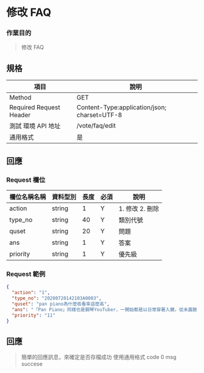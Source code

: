 # 修改 FAQ

### 作業目的

> 修改 FAQ

## 規格

| 項目                    | 說明                                         |
| ----------------------- | -------------------------------------------- |
| Method                  | GET                                          |
| Required Request Header | Content-Type:application/json; charset=UTF-8 |
| 測試 環境 API 地址      | /vote/faq/edit                               |
| 通用格式                | 是                                           |

## 回應

### Request 欄位

| 欄位名稱名稱 | 資料型別 | 長度 | 必須 | 說明            |
| ------------ | -------- | ---- | ---- | --------------- |
| action       | string   | 1    | Y    | 1. 修改 2. 刪除 |
| type_no      | string   | 40   | Y    | 類別代號        |
| quset        | string   | 20   | Y    | 問題            |
| ans          | string   | 1    | Y    | 答案            |
| priority     | string   | 1    | Y    | 優先級          |

### Request 範例

```json
{
  "action": "1",
  "type_no": "20200720142103A0003",
  "quset": "pan piano為什麼收看率這麼高",
  "ans": "「Pan Piano」同樣也是鋼琴YouTuber，一開始都是以日常穿著入鏡，從未露臉，不過她的好身材經常受到討論，Pan也開始在彈鋼琴時cosplay動漫角色，多套爆乳裝扮讓粉絲看得目不轉睛，追蹤人數直線上升，目前有65.7萬人訂閱頻道",
  "priority": "11"
}
```

## 回應

> 簡單的回應訊息，來確定是否存檔成功
> 使用通用格式 code 0 msg succese
